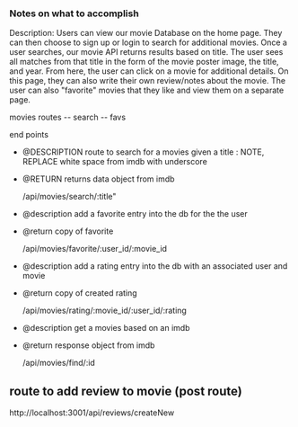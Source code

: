### Notes on what to accomplish

Description:
Users can view our movie Database on the home page. They can then choose to sign up or login to search for additional movies. Once a user searches, our movie API returns results based on title. The user sees all matches from that title in the form of the movie poster image, the title, and year. From here, the user can click on a movie for additional details. On this page, they can also write their own review/notes about the movie. The user can also "favorite" movies that they like and view them on a separate page.

movies
routes
-- search
-- favs

end points

- @DESCRIPTION route to search for a movies given a title : NOTE, REPLACE white space from imdb with underscore
- @RETURN returns data object from imdb

  /api/movies/search/:title"

- @description add a favorite entry into the db for the the user
- @return copy of favorite

  /api/movies/favorite/:user_id/:movie_id

- @description add a rating entry into the db with an associated user and movie
- @return copy of created rating

  /api/movies/rating/:movie_id/:user_id/:rating

- @description get a movies based on an imdb
- @return response object from imdb

  /api/movies/find/:id

## route to add review to movie (post route)

http://localhost:3001/api/reviews/createNew
